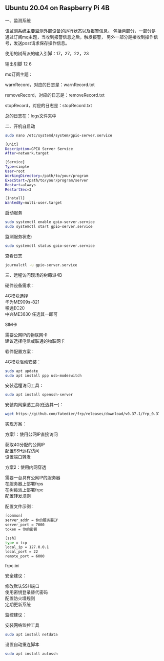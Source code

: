 ## Ubuntu 20.04 on Raspberry Pi 4B

一、监测系统

该监测系统主要监测外部设备的运行状态以及报警信息。
包括两部分，一部分是通过订阅mq主题，当收到报警信息之后，触发报警，
另外一部分是接收到操作信号，发送post请求保存操作信息。

使用的树莓派的输入引脚：17，27，22，23

输出引脚 12 6

mq订阅主题：

warnRecord，对应的日志是：warnRecord.txt

removeRecord，对应的日志是：removeRecord.txt

stopRecord，对应的日志是：stopRecord.txt

总的日志在：logs文件夹中


二、开机自启动
```bash
sudo nano /etc/systemd/system/gpio-server.service
```
```bash
[Unit]
Description=GPIO Server Service
After=network.target

[Service]
Type=simple
User=root
WorkingDirectory=/path/to/your/program
ExecStart=/path/to/your/program/server
Restart=always
RestartSec=3

[Install]
WantedBy=multi-user.target
```
启动服务
```bash
sudo systemctl enable gpio-server.service
sudo systemctl start gpio-server.service
```
监测服务状态:
```bash
sudo systemctl status gpio-server.service
```
查看日志
```bash
journalctl -u gpio-server.service
```

三、远程访问现场的树莓派4B

硬件设备需求：

4G模块选择  
华为ME909s-821  
移远EC20  
中兴ME3630 任选其一即可  

SIM卡

需要公网IP的物联网卡  
建议选择电信或联通的物联网卡  

软件配置方案：

4G模块驱动安装：
```bash
sudo apt update
sudo apt install ppp usb-modeswitch
```
安装远程访问工具：
```bash
sudo apt install openssh-server
```

安装内网穿透工具(任选其一)：
```bash
wget https://github.com/fatedier/frp/releases/download/v0.37.1/frp_0.37.1_linux_arm64.tar.gz
```

实现方案：

方案1：使用公网IP直接访问

获取4G分配的公网IP  
配置SSH远程访问  
设置端口转发  

方案2：使用内网穿透

需要一台具有公网IP的服务器  
在服务器上部署frps  
在树莓派上部署frpc  
配置转发规则  

配置文件示例：
```bash
[common]
server_addr = 你的服务器IP
server_port = 7000
token = 你的密钥

[ssh]
type = tcp
local_ip = 127.0.0.1
local_port = 22
remote_port = 6000
```
frpc.ini

安全建议：
 
修改默认SSH端口  
使用密钥登录替代密码  
配置防火墙规则  
定期更新系统   

监控建议：

安装网络监控工具
```bash
sudo apt install netdata
```
设置自动重连脚本
```bash
sudo apt install autossh
```